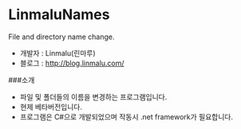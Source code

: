 # LinmaluNames
File and directory name change.

 - 개발자 : Linmalu(린마루)
 - 블로그 : http://blog.linmalu.com/

###소개
- 파일 및 폴더들의 이름을 변경하는 프로그램입니다.
- 현제 베타버전입니다.
- 프로그램은 C#으로 개발되었으며 작동시 .net framework가 필요합니다.
